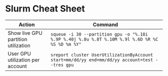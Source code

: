 # Slurm Cheat Sheet

| Action                              | Command                                                                                              |
| ----------------------------------- | ------------------------------------------------------------------------------------------------    |
| Show live GPU partition utilization | `squeue -i 30 --partition gpu -o "%.18i %.9P %.40j %.8u %.8T %.10M %.9l %.6D %R %C %S %D %m %Y"`   |
| User GPU utilization per account    | `sreport cluster UserUtilizationByAccount start=mm/dd/yy end=mm/dd/yy account=test --tres gpu`    |
